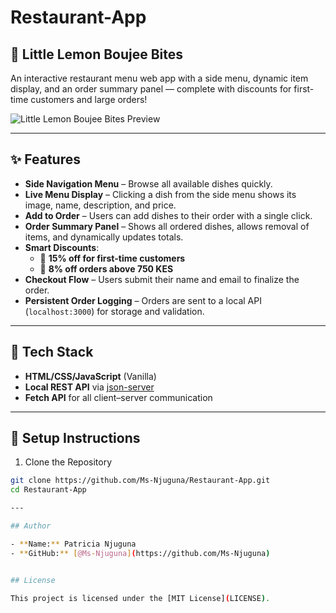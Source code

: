 # Restaurant-App

## 🍋 Little Lemon Boujee Bites

An interactive restaurant menu web app with a side menu, dynamic item display, and an order summary panel — complete with discounts for first-time customers and large orders!

![Little Lemon Boujee Bites Preview](/.images/Restaurant-App.gif)

---

## ✨ Features

- **Side Navigation Menu** – Browse all available dishes quickly.
- **Live Menu Display** – Clicking a dish from the side menu shows its image, name, description, and price.
- **Add to Order** – Users can add dishes to their order with a single click.
- **Order Summary Panel** – Shows all ordered dishes, allows removal of items, and dynamically updates totals.
- **Smart Discounts**:
  - 🎁 **15% off for first-time customers**
  - 💸 **8% off orders above 750 KES**
- **Checkout Flow** – Users submit their name and email to finalize the order.
- **Persistent Order Logging** – Orders are sent to a local API (`localhost:3000`) for storage and validation.

---

## 🔧 Tech Stack

- **HTML/CSS/JavaScript** (Vanilla)
- **Local REST API** via [json-server](https://github.com/typicode/json-server)
- **Fetch API** for all client–server communication

---

## 🚀 Setup Instructions

1. Clone the Repository

  ```bash
  git clone https://github.com/Ms-Njuguna/Restaurant-App.git
  cd Restaurant-App

---

## Author

- **Name:** Patricia Njuguna
- **GitHub:** [@Ms-Njuguna](https://github.com/Ms-Njuguna)


## License

This project is licensed under the [MIT License](LICENSE).